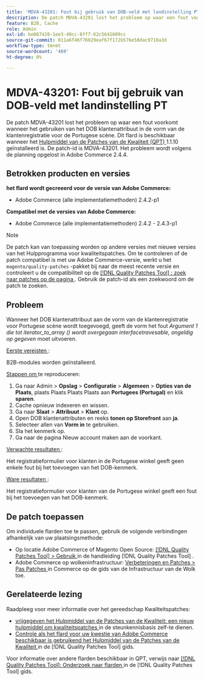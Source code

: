 ```yaml
---
title: 'MDVA-43201: Fout bij gebruik van DOB-veld met landinstelling PT'
description: De patch MDVA-43201 lost het probleem op waar een fout voorkomt wanneer het gebruiken van het DOB klantenattribuut in de vorm van de klantenregistratie voor de Portugese scène. Deze patch is beschikbaar wanneer [Quality Patches Tool (QPT)] (https://experienceleague.adobe.com/nl/docs/commerce-operations/tools/quality-patches-tool/quality-patches-tool-to-self-serve-quality-patches) 1.1.10 is geïnstalleerd. De patch-id is MDVA-43201. Het probleem wordt volgens de planning opgelost in Adobe Commerce 2.4.4.
feature: B2B, Cache
role: Admin
exl-id: be087420-1ee3-40cc-8ff7-62c5641609cc
source-git-commit: 011a6f46f76029eaf67f172b576e58dac9710a3d
workflow-type: tm+mt
source-wordcount: '469'
ht-degree: 0%

---
```


# MDVA-43201: Fout bij gebruik van DOB-veld met landinstelling PT

De patch MDVA-43201 lost het probleem op waar een fout voorkomt wanneer het gebruiken van het DOB klantenattribuut in de vorm van de klantenregistratie voor de Portugese scène. Dit flard is beschikbaar wanneer het [ Hulpmiddel van de Patches van de Kwaliteit (QPT) ](https://experienceleague.adobe.com/nl/docs/commerce-operations/tools/quality-patches-tool/quality-patches-tool-to-self-serve-quality-patches) 1.1.10 geïnstalleerd is. De patch-id is MDVA-43201. Het probleem wordt volgens de planning opgelost in Adobe Commerce 2.4.4.

## Betrokken producten en versies

**het flard wordt gecreeerd voor de versie van Adobe Commerce:**

* Adobe Commerce (alle implementatiemethoden) 2.4.2-p1

**Compatibel met de versies van Adobe Commerce:**

* Adobe Commerce (alle implementatiemethoden) 2.4.2 - 2.4.3-p1

>[!NOTE]
>
>De patch kan van toepassing worden op andere versies met nieuwe versies van het Hulpprogramma voor kwaliteitspatches. Om te controleren of de patch compatibel is met uw Adobe Commerce-versie, werkt u het `magento/quality-patches` -pakket bij naar de meest recente versie en controleert u de compatibiliteit op de [[!DNL Quality Patches Tool] : zoek naar patches op de pagina ](https://experienceleague.adobe.com/nl/docs/commerce-operations/tools/quality-patches-tool/quality-patches-tool-to-self-serve-quality-patches) . Gebruik de patch-id als een zoekwoord om de patch te zoeken.

## Probleem

Wanneer het DOB klantenattribuut aan de vorm van de klantenregistratie voor Portugese scène wordt toegevoegd, geeft de vorm het fout *Argument 1 die tot iterator_to_array () wordt overgegaan interfacetravesable, ongeldig op gegeven* moet uitvoeren.

<u> Eerste vereisten </u>:

B2B-modules worden geïnstalleerd.

<u> Stappen om </u> te reproduceren:

1. Ga naar Admin > **Opslag** > **Configuratie** > **Algemeen** > **Opties van de Plaats**, plaats Plaats Plaats Plaats aan **Portugees (Portugal)** en klik **sparen**.
1. Cache opnieuw indexeren en wissen.
1. Ga naar **Slaat** > **Attribuut** > **Klant** op.
1. Open DOB klantenattributen en reeks **tonen op Storefront** aan **ja**.
1. Selecteer allen van **Vorm in** te gebruiken.
1. Sla het kenmerk op.
1. Ga naar de pagina Nieuw account maken aan de voorkant.

<u> Verwachte resultaten </u>:

Het registratieformulier voor klanten in de Portugese winkel geeft geen enkele fout bij het toevoegen van het DOB-kenmerk.

<u> Ware resultaten </u>:

Het registratieformulier voor klanten van de Portugese winkel geeft een fout bij het toevoegen van het DOB-kenmerk.

## De patch toepassen

Om individuele flarden toe te passen, gebruik de volgende verbindingen afhankelijk van uw plaatsingsmethode:

* Op locatie Adobe Commerce of Magento Open Source: [[!DNL Quality Patches Tool] > Gebruik ](/help/tools/quality-patches-tool/usage.md) in de handleiding [!DNL Quality Patches Tool] .
* Adobe Commerce op wolkeninfrastructuur: [ Verbeteringen en Patches > Pas Patches ](https://experienceleague.adobe.com/docs/commerce-cloud-service/user-guide/develop/upgrade/apply-patches.html?lang=nl-NL) in Commerce op de gids van de Infrastructuur van de Wolk toe.

## Gerelateerde lezing

Raadpleeg voor meer informatie over het gereedschap Kwaliteitspatches:

* [ vrijgegeven het Hulpmiddel van de Patches van de Kwaliteit: een nieuw hulpmiddel om kwaliteitspatches ](https://experienceleague.adobe.com/nl/docs/commerce-operations/tools/quality-patches-tool/quality-patches-tool-to-self-serve-quality-patches) in de steunkennisbasis zelf-te dienen.
* [ Controle als het flard voor uw kwestie van Adobe Commerce beschikbaar is gebruikend het Hulpmiddel van de Patches van de Kwaliteit ](/help/tools/quality-patches-tool/patches-available-in-qpt/check-patch-for-magento-issue-with-magento-quality-patches.md) in de [!DNL Quality Patches Tool] gids.

Voor informatie over andere flarden beschikbaar in QPT, verwijs naar [[!DNL Quality Patches Tool]: Onderzoek naar flarden ](https://experienceleague.adobe.com/tools/commerce-quality-patches/index.html?lang=nl-NL) in de [!DNL Quality Patches Tool] gids.
